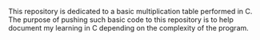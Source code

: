 This repository is dedicated to a basic multiplication table performed in C. 
The purpose of pushing such basic code to this repository is to help document my learning in C depending on the complexity of the program.
